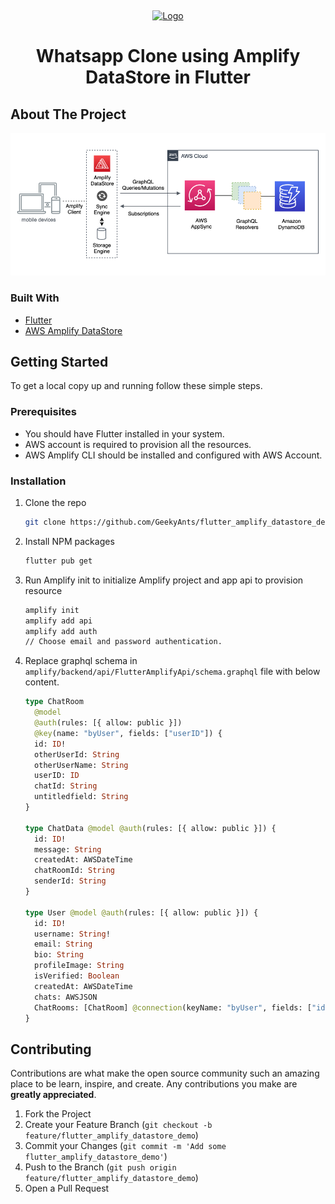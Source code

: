 <!-- [![LinkedIn][linkedin-shield]][https://www.linkedin.com/in/viral-sangani/]
 -->

<!-- PROJECT LOGO -->

<br /><p align="center"><a href="https://github.com/GeekyAnts/flutter_amplify_datastore_demo"><img src="assets/demo.gif" alt="Logo"></a><h1 align="center">Whatsapp Clone using Amplify DataStore in Flutter</h1></p>

## About The Project

![product-screenshot](./assets/title_image.png)

### Built With

- [Flutter](https://flutter.dev/)
- [AWS Amplify DataStore](https://docs.amplify.aws/lib/datastore/getting-started/q/platform/flutter)

<!-- GETTING STARTED -->

## Getting Started

To get a local copy up and running follow these simple steps.

### Prerequisites

- You should have Flutter installed in your system.
- AWS account is required to provision all the resources.
- AWS Amplify CLI should be installed and configured with AWS Account.

### Installation

1. Clone the repo

   ```sh
   git clone https://github.com/GeekyAnts/flutter_amplify_datastore_demo
   ```

2. Install NPM packages

   ```sh
   flutter pub get
   ```

3. Run Amplify init to initialize Amplify project and app api to provision resource

   ```sh
   amplify init
   amplify add api
   amplify add auth
   // Choose email and password authentication.
   ```

4. Replace graphql schema in `amplify/backend/api/FlutterAmplifyApi/schema.graphql` file with below content.

   ```graphql
   type ChatRoom
     @model
     @auth(rules: [{ allow: public }])
     @key(name: "byUser", fields: ["userID"]) {
     id: ID!
     otherUserId: String
     otherUserName: String
     userID: ID
     chatId: String
     untitledfield: String
   }

   type ChatData @model @auth(rules: [{ allow: public }]) {
     id: ID!
     message: String
     createdAt: AWSDateTime
     chatRoomId: String
     senderId: String
   }

   type User @model @auth(rules: [{ allow: public }]) {
     id: ID!
     username: String!
     email: String
     bio: String
     profileImage: String
     isVerified: Boolean
     createdAt: AWSDateTime
     chats: AWSJSON
     ChatRooms: [ChatRoom] @connection(keyName: "byUser", fields: ["id"])
   }
   ```

<!-- CONTRIBUTING -->

## Contributing

Contributions are what make the open source community such an amazing place to be learn, inspire, and create. Any contributions you make are **greatly appreciated**.

1. Fork the Project
2. Create your Feature Branch (`git checkout -b feature/flutter_amplify_datastore_demo`)
3. Commit your Changes (`git commit -m 'Add some flutter_amplify_datastore_demo'`)
4. Push to the Branch (`git push origin feature/flutter_amplify_datastore_demo`)
5. Open a Pull Request
